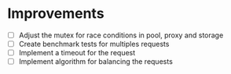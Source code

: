 # Improvements

- [ ] Adjust the mutex for race conditions in pool, proxy and storage
- [ ] Create benchmark tests for multiples requests
- [ ] Implement a timeout for the request
- [ ] Implement algorithm for balancing the requests
